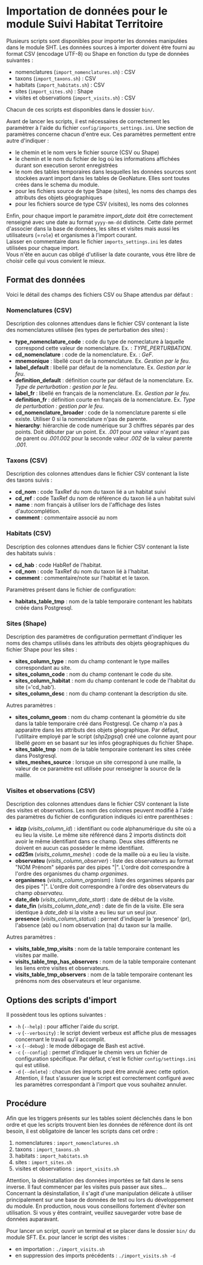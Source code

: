 # Importation de données pour le module Suivi Habitat Territoire

Plusieurs scripts sont disponibles pour importer les données manipulées dans le module SHT. Les données sources à importer doivent être fourni au format CSV (encodage UTF-8) ou Shape en fonction du type de données suivantes :
 - nomenclatures (`import_nomenclatures.sh`) : CSV
 - taxons (`import_taxons.sh`) : CSV
 - habitats (`import_habitats.sh`) : CSV
 - sites (`import_sites.sh`) : Shape
 - visites et observations (`import_visits.sh`) : CSV

Chacun de ces scripts est disponibles dans le dossier `bin/`.

Avant de lancer les scripts, il est nécessaires de correctement les paramètrer à l'aide du fichier `config/imports_settings.ini`. Une section de paramètres concerne chacun d'entre eux. Ces paramètres permettent entre autre d'indiquer :
 - le chemin et le nom vers le fichier source (CSV ou Shape)
 - le chemin et le nom du fichier de log où les informations affichées durant son execution seront enregistrées
 - le nom des tables temporaires dans lesquelles les données sources sont stockées avant import dans les tables de GeoNature. Elles sont toutes crées dans le schema du module.
 - pour les fichiers source de type Shape (sites), les noms des champs des attributs des objets géographiques
 - pour les fichiers source de type CSV (visites), les noms des colonnes

 Enfin, pour chaque import le paramètre *import_date* doit être correctement renseigné avec une date au format `yyyy-mm-dd` distincte. Cette date permet d'associer dans la base de données, les sites et visites mais aussi les utilisateurs (=`role`) et organismes à l'import courant.  
 Laisser en commentaire dans le fichier `imports_settings.ini` les dates utilisées pour chaque import.  
 Vous n'ête en aucun cas obligé d'utiliser la date courante, vous être libre de choisir celle qui vous convient le mieux.


## Format des données
Voici le détail des champs des fichiers CSV ou Shape attendus par défaut :


### Nomenclatures (CSV)

Description des colonnes attendues dans le fichier CSV contenant la liste des nomenclatures utilisée (les types de perturbation des sites) :

 - **type_nomenclature_code** : code du type de nomeclature à laquelle correspond cette valeur de nomenclature. Ex. : *TYPE_PERTURBATION*.
 - **cd_nomenclature** : code de la nomenclature. Ex. : *GeF*.
 - **mnemonique** : libellé court de la nomenclature. Ex. *Gestion par le feu*.
 - **label_default** : libellé par défaut de la nomenclature. Ex. *Gestion par le feu*.
 - **definition_default** : définition courte par défaut de la nomenclature. Ex. *Type de perturbation : gestion par le feu*.
 - **label_fr** : libellé en français de la nomenclature. Ex. *Gestion par le feu*.
 - **definition_fr** : définition courte en français de la nomenclature. Ex. *Type de perturbation : gestion par le feu*.
 - **cd_nomenclature_broader** : code de la nomenclature parente si elle existe. Utiliser 0 si la nomenclature n'pas de parente.
 - **hierarchy**: hiérarchie de code numérique sur 3 chiffres séparés par des points. Doit débuter par un point. Ex. *.001* pour une valeur n'ayant pas de parent ou *.001.002* pour la seconde valeur *.002* de la valeur parente *.001*.


### Taxons (CSV)

Description des colonnes attendues dans le fichier CSV contenant la liste des taxons suivis :

 - **cd_nom** : code TaxRef du nom du taxon lié a un habitat suivi
 - **cd_ref** : code TaxRef du nom de référence du taxon lié a un habitat suivi
 - **name** : nom français à utiliser lors de l'affichage des listes d'autocomplétion.
 - **comment** : commentaire associé au nom


### Habitats (CSV)
Description des colonnes attendues dans le fichier CSV contenant la liste des habitats suivis :

 - **cd_hab** : code HabRef de l'habitat.
 - **cd_nom** : code TaxRef du nom du taxon lié à l'habitat.
 - **comment** : commentaire/note sur l'habitat et le taxon.

Paramètres présent dans le fichier de configuration:
 - **habitats_table_tmp** : nom de la table temporaire contenant les habitats créée dans Postgresql.


### Sites (Shape)

Description des paramètres de configuration permettant d'indiquer les noms des champs utilisés dans les attributs des objets géographiques du fichier Shape pour les sites :

 - **sites_column_type** : nom du champ contenant le type mailles correspondant au site.
 - **sites_column_code** : nom du champ contenant le code du site.
 - **sites_column_habitat** : nom du champ contenant le code de l'habitat du site (='cd_hab').
 - **sites_column_desc** : nom du champ contenant la description du site.

Autres paramètres :
 - **sites_column_geom** : nom du champ contenant la géométrie du site dans la table temporaire créé dans Postgresql. Ce champ n'a pas à apparaitre dans les attributs des objets géographique. Par défaut, l'utilitaire employé par le script (*shp2pgsql*) créé une colonne ayant pour libellé *geom* en se basant sur les infos géographiques du fichier Shape.
 - **sites_table_tmp** : nom de la table temporaire contenant les sites créée dans Postgresql.
 - **sites_meshes_source** : lorsque un site correspond à une maille, la valeur de ce paramètre est utilisée pour renseigner la source de la maille.


### Visites et observations (CSV)
Description des colonnes attendues dans le fichier CSV contenant la liste des visites et observations. Les nom des colonnes peuvent modifié à l'aide des paramètres du fichier de configuration indiqués ici entre parenthèses :

 - **idzp** (*visits_column_id*) : identifiant ou code alphanumérique du site où a eu lieu la visite. Le même site référencé dans 2 imports distincts doit avoir le même identifiant dans ce champ. Deux sites différents ne doivent en aucun cas posséder le même identifiant.
 - **cd25m** (*visits_column_meshe*) : code de la maille où a eu lieu la visite.
 - **observateu** (*visits_column_observer*) : liste des observateurs au format "NOM Prénom" séparés par des pipes "|". L'ordre doit correspondre à l'ordre des organismes du champ *organimes*.
 - **organismes** (*visits_column_organism*) : liste des organimes séparés par des pipes "|". L'ordre doit correspondre à l'ordre des observateurs du champ *observateu*.
 - **date_deb** (*visits_column_date_start*) : date de début de la visite.
 - **date_fin** (*visits_column_date_end*) : date de fin de la visite. Elle sera identique à *date_deb* si la visite a eu lieu sur un seul jour.
 - **presence** (*visits_column_status*) : permet d'indiquer la 'presence' (pr), l'absence (ab) ou l nom observation (na) du taxon sur la maille.

 Autres paramètres :
 - **visits_table_tmp_visits** : nom de la table temporaire contenant les visites par maille.
 - **visits_table_tmp_has_observers** : nom de la table temporaire contenant les liens entre visites et observateurs.
 - **visits_table_tmp_observers** : nom de la table temporaire contenant les prénoms nom des observateurs et leur organisme.


## Options des scripts d'import

Il possèdent tous les options suivantes :
 - `-h` (`--help`) : pour afficher l'aide du script.
 - `-v` (`--verbosity`) : le script devient verbeux est affiche plus de messages concernant le travail qu'il accomplit.
 - `-x` (`--debug`) : le mode débogage de Bash est activé.
 - `-c` (`--config`) : permet d'indiquer le chemin vers un fichier de configuration spécifique. Par défaut, c'est le fichier `config/settings.ini` qui est utilisé.
 - `-d` (`--delete`) : chacun des imports peut être annulé avec cette option. Attention, il faut s'assurer que le script est correctement configuré avec les paramètres correspondant à l'import que vous souhaitez annuler.


## Procédure

Afin que les triggers présents sur les tables soient déclenchés dans le bon ordre et que les scripts trouvent bien les données de référence dont ils ont besoin, il est obligatoire de lancer les scripts dans cet ordre :
 1. nomenclatures : `import_nomenclatures.sh`
 2. taxons : `import_taxons.sh`
 3. habitats : `import_habitats.sh`
 4. sites : `import_sites.sh`
 5. visites et observations : `import_visits.sh`

Attention, la désinstallation des données importées se fait dans le sens inverse. Il faut commencer par les visites puis passer aux sites...  
Concernant la désinstallation, il s'agit d'une manipulation délicate à utiliser principalement sur une base de données de test ou lors du développement du module. En production, nous vous conseillons fortement d'éviter son utilisation. Si vous y êtes contraint, veuillez sauvegarder votre base de données auparavant.

Pour lancer un script, ouvrir un terminal et se placer dans le dossier `bin/` du module SFT.
Ex. pour lancer le script des visites :
 - en importation : `./import_visits.sh`
 - en suppression des imports précédents : `./import_visits.sh -d`
